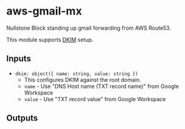 # aws-gmail-mx

Nullstone Block standing up gmail forwarding from AWS Route53.

This module supports [DKIM](http://dkim.org/) setup.

## Inputs

- `dkim: object({ name: string, value: string })`
  - This configures DKIM against the root domain.
  - `name` - Use "DNS Host name (TXT record name)" from Google Workspace
  - `value` - Use "TXT record value" from Google Workspace

## Outputs


